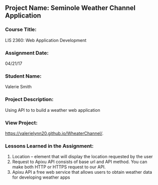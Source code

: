 ## Project Name:  Seminole Weather Channel Application

### Course Title:
LIS 2360:  Web Application Development

### Assignment Date:  
04/21/17

### Student Name:  
Valerie Smith

### Project Description:
Using API to to build a weather web application

### View Project:
https://valerielynn20.github.io/WheaterChannel/.



### Lessons Learned in the Assignment:
1. Location – element that will display the location requested by the user
2. Request to Apixu API consists of base url and API method. You can make both HTTP or HTTPS request to our API.
3. Apixu API a free web service that allows users to obtain weather data for developing weather apps
